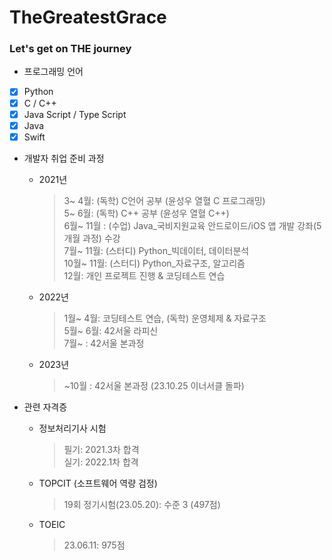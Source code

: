# TheGreatestGrace
### Let's get on THE journey

* 프로그래밍 언어
* [x] Python
* [x] C / C++
* [x] Java Script / Type Script
* [x] Java
* [x] Swift

* 개발자 취업 준비 과정
  - 2021년
    > 3~ 4월: (독학) C언어 공부 (윤성우 열혈 C 프로그래밍)  
    > 5~ 6월: (독학) C++ 공부 (윤성우 열혈 C++)  
    > 6월~ 11월 : (수업) Java_국비지원교육 안드로이드/iOS 앱 개발 강좌(5개월 과정) 수강  
    > 7월~ 11월: (스터디) Python_빅데이터, 데이터분석  
    > 10월~ 11월: (스터디) Python_자료구조, 알고리즘  
    > 12월: 개인 프로젝트 진행 & 코딩테스트 연습
  
  - 2022년
    > 1월~ 4월: 코딩테스트 연습, (독학) 운영체제 & 자료구조  
    > 5월~ 6월: 42서울 라피신  
    > 7월~ : 42서울 본과정

  - 2023년
    > ~10월 : 42서울 본과정 (23.10.25 이너서클 돌파)

* 관련 자격증
  - 정보처리기사 시험
      > 필기: 2021.3차 합격  
      > 실기: 2022.1차 합격
  - TOPCIT (소프트웨어 역량 검정)
      > 19회 정기시험(23.05.20): 수준 3 (497점)
  - TOEIC
      > 23.06.11: 975점
